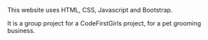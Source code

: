 This website uses HTML, CSS, Javascript and Bootstrap.  

It is a group project for a CodeFirstGirls project, for a pet grooming business.
